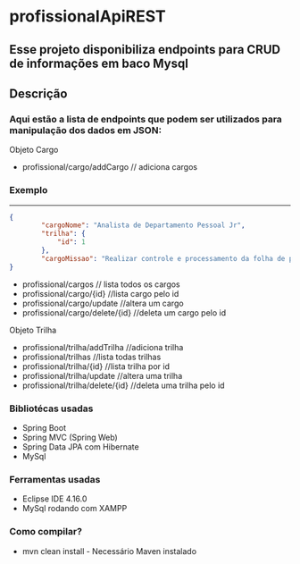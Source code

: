 # profissionalApiREST

## Esse projeto disponibiliza endpoints para CRUD de informações em baco Mysql

## Descrição
 ### Aqui estão a lista de endpoints que podem ser utilizados para manipulação dos dados em JSON:

Objeto Cargo
* profissional/cargo/addCargo     // adiciona cargos
### Exemplo
----

```json
{
        "cargoNome": "Analista de Departamento Pessoal Jr",
        "trilha": {
            "id": 1
        },
        "cargoMissao": "Realizar controle e processamento da folha de pagamento."
}
```
* profissional/cargos	          // lista todos os cargos
* profissional/cargo/{id}         //lista cargo pelo id
* profissional/cargo/update       //altera um cargo
* profissional/cargo/delete/{id}  //deleta um cargo pelo id

Objeto Trilha
* profissional/trilha/addTrilha    //adiciona trilha
* profissional/trilhas		   //lista todas trilhas
* profissional/trilha/{id}	   //lista trilha por id
* profissional/trilha/update	   //altera uma trilha
* profissional/trilha/delete/{id}  //deleta uma trilha pelo id
	
 ### Bibliotécas usadas
* Spring Boot
* Spring MVC (Spring Web)
* Spring Data JPA com Hibernate
* MySql
### Ferramentas usadas
* Eclipse IDE 4.16.0
* MySql rodando com XAMPP

### Como compilar?
* mvn clean install - Necessário Maven instalado
